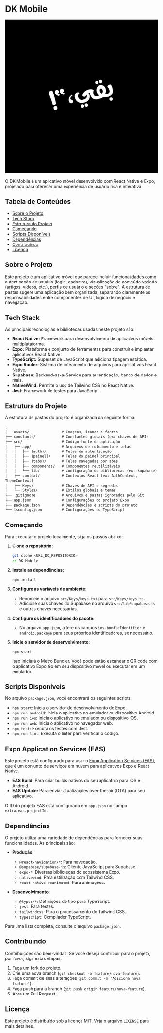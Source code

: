# DK Mobile

![Icon DK Mobile](assets/images/Icon%20DK%20Mobile.jpg)

O DK Mobile é um aplicativo móvel desenvolvido com React Native e Expo, projetado para oferecer uma experiência de usuário rica e interativa.

## Tabela de Conteúdos

- [Sobre o Projeto](#sobre-o-projeto)
- [Tech Stack](#tech-stack)
- [Estrutura do Projeto](#estrutura-do-projeto)
- [Começando](#começando)
- [Scripts Disponíveis](#scripts-disponíveis)
- [Dependências](#dependências)
- [Contribuindo](#contribuindo)
- [Licença](#licença)

## Sobre o Projeto

Este projeto é um aplicativo móvel que parece incluir funcionalidades como autenticação de usuário (login, cadastro), visualização de conteúdo variado (artigos, vídeos, etc.), perfis de usuário e seções "sobre". A estrutura de pastas sugere uma aplicação bem organizada, separando claramente as responsabilidades entre componentes de UI, lógica de negócio e navegação.

## Tech Stack

As principais tecnologias e bibliotecas usadas neste projeto são:

- **React Native:** Framework para desenvolvimento de aplicativos móveis multiplataforma.
- **Expo:** Plataforma e conjunto de ferramentas para construir e implantar aplicativos React Native.
- **TypeScript:** Superset de JavaScript que adiciona tipagem estática.
- **Expo Router:** Sistema de roteamento de arquivos para aplicativos React Native.
- **Supabase:** Backend-as-a-Service para autenticação, banco de dados e mais.
- **NativeWind:** Permite o uso de Tailwind CSS no React Native.
- **Jest:** Framework de testes para JavaScript.

## Estrutura do Projeto

A estrutura de pastas do projeto é organizada da seguinte forma:

```
.
├── assets/               # Imagens, ícones e fontes
├── constants/            # Constantes globais (ex: chaves de API)
├── src/                  # Código-fonte da aplicação
│   ├── app/              # Arquivos de roteamento e telas
│   │   ├── (auth)/       # Telas de autenticação
│   │   ├── (painel)/     # Telas do painel principal
│   │   ├── (tabs)/       # Telas navegadas por abas
│   │   ├── components/   # Componentes reutilizáveis
│   │   └── lib/          # Configuração de bibliotecas (ex: Supabase)
│   ├── context/          # Contextos React (ex: AuthContext, ThemeContext)
│   ├── Keys/             # Chaves de API e segredos
│   └── Styles/           # Estilos globais e temas
├── .gitignore            # Arquivos e pastas ignorados pelo Git
├── app.json              # Configurações do projeto Expo
├── package.json          # Dependências e scripts do projeto
└── tsconfig.json         # Configurações do TypeScript
```

## Começando

Para executar o projeto localmente, siga os passos abaixo:

1.  **Clone o repositório:**
    ```bash
    git clone <URL_DO_REPOSITORIO>
    cd DK_Mobile
    ```

2.  **Instale as dependências:**
    ```bash
    npm install
    ```

3.  **Configure as variáveis de ambiente:**
    - Renomeie o arquivo `src/Keys/keys.txt` para `src/Keys/keys.ts`.
    - Adicione suas chaves do Supabase no arquivo `src/lib/supabase.ts` e outras chaves necessárias.

4.  **Configure os identificadores do pacote:**
    - No arquivo `app.json`, altere os campos `ios.bundleIdentifier` e `android.package` para seus próprios identificadores, se necessário.

5.  **Inicie o servidor de desenvolvimento:**
    ```bash
    npm start
    ```
    Isso iniciará o Metro Bundler. Você pode então escanear o QR code com o aplicativo Expo Go em seu dispositivo móvel ou executar em um emulador.

## Scripts Disponíveis

No arquivo `package.json`, você encontrará os seguintes scripts:

- `npm start`: Inicia o servidor de desenvolvimento do Expo.
- `npm run android`: Inicia o aplicativo no emulador ou dispositivo Android.
- `npm run ios`: Inicia o aplicativo no emulador ou dispositivo iOS.
- `npm run web`: Inicia o aplicativo no navegador web.
- `npm test`: Executa os testes com Jest.
- `npm run lint`: Executa o linter para verificar o código.

## Expo Application Services (EAS)

Este projeto está configurado para usar o [Expo Application Services (EAS)](https://expo.dev/eas), que é um conjunto de serviços em nuvem para aplicativos Expo e React Native.

- **EAS Build:** Para criar builds nativos do seu aplicativo para iOS e Android.
- **EAS Update:** Para enviar atualizações over-the-air (OTA) para seu aplicativo.

O ID do projeto EAS está configurado em `app.json` no campo `extra.eas.projectId`.

## Dependências

O projeto utiliza uma variedade de dependências para fornecer suas funcionalidades. As principais são:

- **Produção:**
  - `@react-navigation/*`: Para navegação.
  - `@supabase/supabase-js`: Cliente JavaScript para Supabase.
  - `expo-*`: Diversas bibliotecas do ecossistema Expo.
  - `nativewind`: Para estilização com Tailwind CSS.
  - `react-native-reanimated`: Para animações.

- **Desenvolvimento:**
  - `@types/*`: Definições de tipo para TypeScript.
  - `jest`: Para testes.
  - `tailwindcss`: Para o processamento do Tailwind CSS.
  - `typescript`: Compilador TypeScript.

Para uma lista completa, consulte o arquivo `package.json`.

## Contribuindo

Contribuições são bem-vindas! Se você deseja contribuir para o projeto, por favor, siga estas etapas:

1.  Faça um fork do projeto.
2.  Crie uma nova branch (`git checkout -b feature/nova-feature`).
3.  Faça commit de suas alterações (`git commit -m 'Adiciona nova feature'`).
4.  Faça push para a branch (`git push origin feature/nova-feature`).
5.  Abra um Pull Request.

## Licença

Este projeto é distribuído sob a licença MIT. Veja o arquivo `LICENSE` para mais detalhes.
